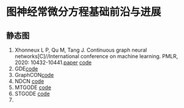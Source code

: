 # 图神经常微分方程基础前沿与进展
## 静态图 
1. Xhonneux L P, Qu M, Tang J. Continuous graph neural networks[C]//International conference on machine learning. PMLR, 2020: 10432-10441.[paper](https://proceedings.mlr.press/v119/xhonneux20a/xhonneux20a.pdf) [code](https://github.com/DeepGraphLearning/ContinuousGNN)
2. GDE[code](https://github.com/Zymrael/gde)
3. GraphCON[code](https://github.com/tk-rusch/GraphCON)
4. NDCN [code](https://github.com/calvin-zcx/ndcn)
6. MTGODE [code](https://github.com/GRAND-Lab/MTGODE)
7. STGODE [code](https://github.com/square-coder/STGODE)
8. 
